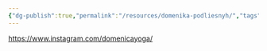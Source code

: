 ```yaml
---
{"dg-publish":true,"permalink":"/resources/domenika-podliesnyh/","tags":["yoga","exercise"]}
---
```


https://www.instagram.com/domenicayoga/
